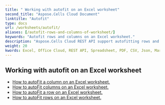 ```yaml
---
title: " Working with autofit on an Excel worksheet"
second_title: "Aspose.Cells Cloud Document"
linktitle: "Autofit"
type: docs
url: /worksheets/autofit/
aliases: [/autofit-rows-and-columns-of-worksheet/]
keywords: "Autofit rows and columns on an Excel worksheet."
description: "Aspose.Cells Cloud REST API support autofitting rows and columns on an Excel worksheet. SDK support kinds of development languages. They include Android, C#, Go, Java, NodeJS, Perl, PHP, Python, Ruby, and swift."
weight: 20
kwords: Excel, Office Cloud, REST API, Spreadsheet, PDF, CSV, Json, Markdown,  Working with autofit on an Excel worksheet
---
```


## Working with autofit on an Excel worksheet

- [How to autoFit a column on an Excel worksheet.](/cells/worksheets/autofit/column/)
- [How to autoFit columns on an Excel worksheet.](/cells/worksheets/autofit/columns/)
- [How to autoFit a row on an Excel worksheet.](/cells/worksheets/autofit/row/)
- [How to autoFit rows on an Excel worksheet.](/cells/worksheets/autofit/rows/)
